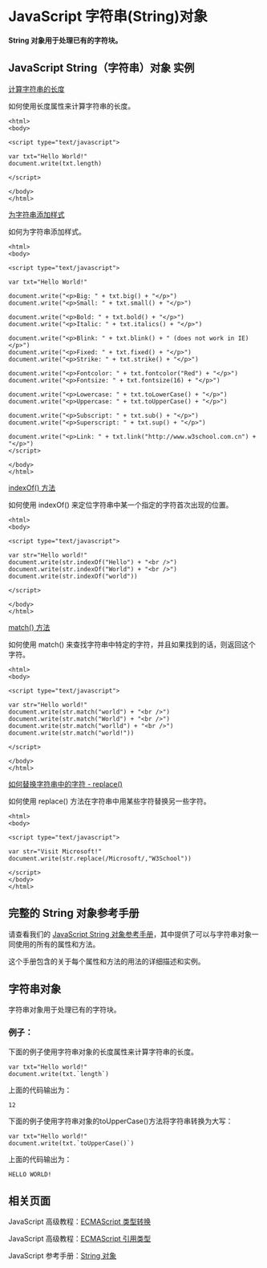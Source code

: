 
# JavaScript 字符串(String)对象




**String 对象用于处理已有的字符块。**

## JavaScript String（字符串）对象 实例



[计算字符串的长度](/tiy/t.asp?f=jsrf_string_length)

如何使用长度属性来计算字符串的长度。

```
<html>
<body>

<script type="text/javascript">

var txt="Hello World!"
document.write(txt.length)

</script>

</body>
</html>

```

[为字符串添加样式](/tiy/t.asp?f=jsrf_string_style)

如何为字符串添加样式。

```
<html>
<body>

<script type="text/javascript">

var txt="Hello World!"

document.write("<p>Big: " + txt.big() + "</p>")
document.write("<p>Small: " + txt.small() + "</p>")

document.write("<p>Bold: " + txt.bold() + "</p>")
document.write("<p>Italic: " + txt.italics() + "</p>")

document.write("<p>Blink: " + txt.blink() + " (does not work in IE)</p>")
document.write("<p>Fixed: " + txt.fixed() + "</p>")
document.write("<p>Strike: " + txt.strike() + "</p>")

document.write("<p>Fontcolor: " + txt.fontcolor("Red") + "</p>")
document.write("<p>Fontsize: " + txt.fontsize(16) + "</p>")

document.write("<p>Lowercase: " + txt.toLowerCase() + "</p>")
document.write("<p>Uppercase: " + txt.toUpperCase() + "</p>")

document.write("<p>Subscript: " + txt.sub() + "</p>")
document.write("<p>Superscript: " + txt.sup() + "</p>")

document.write("<p>Link: " + txt.link("http://www.w3school.com.cn") + "</p>")
</script>

</body>
</html>

```

[indexOf() 方法](/tiy/t.asp?f=jsrf_string_indexof)

如何使用 indexOf() 来定位字符串中某一个指定的字符首次出现的位置。

```
<html>
<body>

<script type="text/javascript">

var str="Hello world!"
document.write(str.indexOf("Hello") + "<br />")
document.write(str.indexOf("World") + "<br />")
document.write(str.indexOf("world"))

</script>

</body>
</html>

```

[match() 方法](/tiy/t.asp?f=jsrf_string_match)

如何使用 match() 来查找字符串中特定的字符，并且如果找到的话，则返回这个字符。

```
<html>
<body>

<script type="text/javascript">

var str="Hello world!"
document.write(str.match("world") + "<br />")
document.write(str.match("World") + "<br />")
document.write(str.match("worlld") + "<br />")
document.write(str.match("world!"))

</script>

</body>
</html>

```

[如何替换字符串中的字符 - replace()](/tiy/t.asp?f=jseg_replace_1)

如何使用 replace() 方法在字符串中用某些字符替换另一些字符。

```
<html>
<body>

<script type="text/javascript">

var str="Visit Microsoft!"
document.write(str.replace(/Microsoft/,"W3School"))

</script>
</body>
</html>

```



## 完整的 String 对象参考手册

请查看我们的 [JavaScript String 对象参考手册](/jsref/jsref_obj_string.asp)，其中提供了可以与字符串对象一同使用的所有的属性和方法。

这个手册包含的关于每个属性和方法的用法的详细描述和实例。

## 字符串对象

字符串对象用于处理已有的字符块。

### 例子：

下面的例子使用字符串对象的长度属性来计算字符串的长度。

```
var txt="Hello world!"
document.write(txt.`length`)

```

上面的代码输出为：

```
12
```

下面的例子使用字符串对象的toUpperCase()方法将字符串转换为大写：

```
var txt="Hello world!"
document.write(txt.`toUpperCase()`)

```

上面的代码输出为：

```
HELLO WORLD!
```

## 相关页面

JavaScript 高级教程：[ECMAScript 类型转换](/js/pro_js_typeconversion.asp "ECMAScript 类型转换")

JavaScript 高级教程：[ECMAScript 引用类型](/js/pro_js_referencetypes.asp "ECMAScript 引用类型")

JavaScript 参考手册：[String 对象](/jsref/jsref_obj_string.asp "JavaScript String 对象参考手册")
